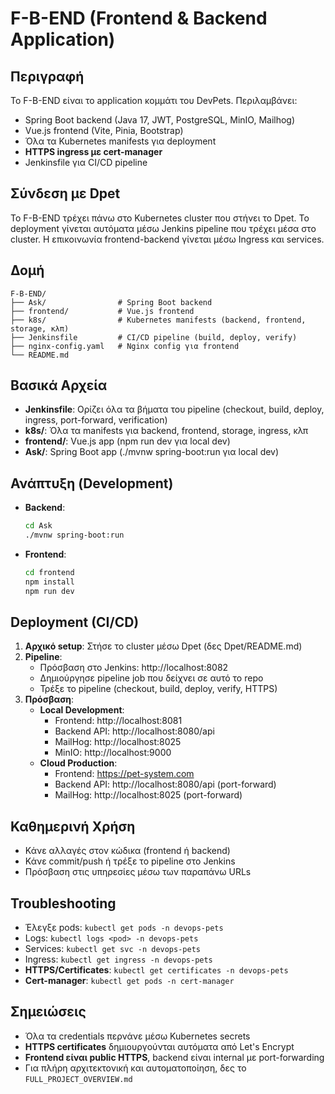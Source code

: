 # F-B-END (Frontend & Backend Application)

## Περιγραφή
Το F-B-END είναι το application κομμάτι του DevPets. Περιλαμβάνει:
- Spring Boot backend (Java 17, JWT, PostgreSQL, MinIO, Mailhog)
- Vue.js frontend (Vite, Pinia, Bootstrap)
- Όλα τα Kubernetes manifests για deployment
- **HTTPS ingress με cert-manager**
- Jenkinsfile για CI/CD pipeline

## Σύνδεση με Dpet
Το F-B-END τρέχει πάνω στο Kubernetes cluster που στήνει το Dpet. Το deployment γίνεται αυτόματα μέσω Jenkins pipeline που τρέχει μέσα στο cluster. Η επικοινωνία frontend-backend γίνεται μέσω Ingress και services.

## Δομή
```
F-B-END/
├── Ask/                # Spring Boot backend
├── frontend/           # Vue.js frontend
├── k8s/                # Kubernetes manifests (backend, frontend, storage, κλπ)
├── Jenkinsfile         # CI/CD pipeline (build, deploy, verify)
├── nginx-config.yaml   # Nginx config για frontend
└── README.md
```

## Βασικά Αρχεία
- **Jenkinsfile**: Ορίζει όλα τα βήματα του pipeline (checkout, build, deploy, ingress, port-forward, verification)
- **k8s/**: Όλα τα manifests για backend, frontend, storage, ingress, κλπ
- **frontend/**: Vue.js app (npm run dev για local dev)
- **Ask/**: Spring Boot app (./mvnw spring-boot:run για local dev)

## Ανάπτυξη (Development)
- **Backend**:
  ```bash
  cd Ask
  ./mvnw spring-boot:run
  ```
- **Frontend**:
  ```bash
  cd frontend
  npm install
  npm run dev
  ```

## Deployment (CI/CD)
1. **Αρχικό setup**: Στήσε το cluster μέσω Dpet (δες Dpet/README.md)
2. **Pipeline**:
   - Πρόσβαση στο Jenkins: http://localhost:8082
   - Δημιούργησε pipeline job που δείχνει σε αυτό το repo
   - Τρέξε το pipeline (checkout, build, deploy, verify, HTTPS)
3. **Πρόσβαση**:
   - **Local Development**:
     - Frontend: http://localhost:8081
     - Backend API: http://localhost:8080/api
     - MailHog: http://localhost:8025
     - MinIO: http://localhost:9000
   - **Cloud Production**:
     - Frontend: https://pet-system.com
     - Backend API: http://localhost:8080/api (port-forward)
     - MailHog: http://localhost:8025 (port-forward)

## Καθημερινή Χρήση
- Κάνε αλλαγές στον κώδικα (frontend ή backend)
- Κάνε commit/push ή τρέξε το pipeline στο Jenkins
- Πρόσβαση στις υπηρεσίες μέσω των παραπάνω URLs

## Troubleshooting
- Έλεγξε pods: `kubectl get pods -n devops-pets`
- Logs: `kubectl logs <pod> -n devops-pets`
- Services: `kubectl get svc -n devops-pets`
- Ingress: `kubectl get ingress -n devops-pets`
- **HTTPS/Certificates**: `kubectl get certificates -n devops-pets`
- **Cert-manager**: `kubectl get pods -n cert-manager`

## Σημειώσεις
- Όλα τα credentials περνάνε μέσω Kubernetes secrets
- **HTTPS certificates** δημιουργούνται αυτόματα από Let's Encrypt
- **Frontend είναι public HTTPS**, backend είναι internal με port-forwarding
- Για πλήρη αρχιτεκτονική και αυτοματοποίηση, δες το `FULL_PROJECT_OVERVIEW.md`

